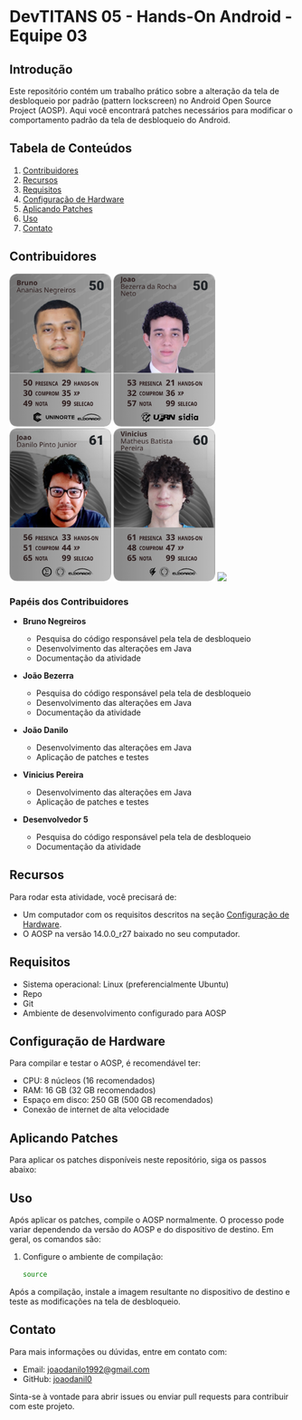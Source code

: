 # DevTITANS 05 - Hands-On Android - Equipe 03

## Introdução
Este repositório contém um trabalho prático sobre a alteração da tela de desbloqueio por padrão (pattern lockscreen) no Android Open Source Project (AOSP). Aqui você encontrará patches necessários para modificar o comportamento padrão da tela de desbloqueio do Android.

## Tabela de Conteúdos
1. [Contribuidores](#contribuidores)
2. [Recursos](#recursos)
3. [Requisitos](#requisitos)
4. [Configuração de Hardware](#configuração-de-hardware)
5. [Aplicando Patches](#aplicando-patches)
6. [Uso](#uso)
7. [Contato](#contato)

## Contribuidores
<img src="assets/bruno.png" width="180" > <img src="assets/bezerra.png" width="180" >
<img src="assets/danilo.png" width="180" >
<img src="assets/vinicius.png" width="180" >
<img src="https://github.com/DevTITANS05/Hands-On-Linux-fork-/assets/21023906/85e61f3e-476c-47a4-82d5-4054e856c67b" width="180" >

### Papéis dos Contribuidores
- **Bruno Negreiros**
  - Pesquisa do código responsável pela tela de desbloqueio
  - Desenvolvimento das alterações em Java
  - Documentação da atividade

- **João Bezerra**
  - Pesquisa do código responsável pela tela de desbloqueio
  - Desenvolvimento das alterações em Java
  - Documentação da atividade

- **João Danilo**
  - Desenvolvimento das alterações em Java
  - Aplicação de patches e testes

- **Vinicius Pereira**
  - Desenvolvimento das alterações em Java
  - Aplicação de patches e testes

- **Desenvolvedor 5**
  - Pesquisa do código responsável pela tela de desbloqueio
  - Documentação da atividade

## Recursos
Para rodar esta atividade, você precisará de:
- Um computador com os requisitos descritos na seção [Configuração de Hardware](#configuração-de-hardware).
- O AOSP na versão 14.0.0_r27 baixado no seu computador.

## Requisitos
- Sistema operacional: Linux (preferencialmente Ubuntu)
- Repo
- Git
- Ambiente de desenvolvimento configurado para AOSP

## Configuração de Hardware
Para compilar e testar o AOSP, é recomendável ter:
- CPU: 8 núcleos (16 recomendados)
- RAM: 16 GB (32 GB recomendados)
- Espaço em disco: 250 GB (500 GB recomendados)
- Conexão de internet de alta velocidade

## Aplicando Patches
Para aplicar os patches disponíveis neste repositório, siga os passos abaixo:


## Uso
Após aplicar os patches, compile o AOSP normalmente. O processo pode variar dependendo da versão do AOSP e do dispositivo de destino. Em geral, os comandos são:

1. Configure o ambiente de compilação:
   ```bash
   source 
   ```

Após a compilação, instale a imagem resultante no dispositivo de destino e teste as modificações na tela de desbloqueio.

## Contato
Para mais informações ou dúvidas, entre em contato com:
- Email: [joaodanilo1992@gmail.com](mailto:joaodanilo1992@gmail.com)
- GitHub: [joaodanil0](https://github.com/joaodanil0)

Sinta-se à vontade para abrir issues ou enviar pull requests para contribuir com este projeto.

